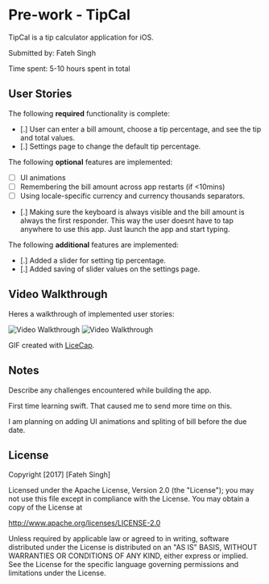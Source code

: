 # Pre-work - TipCal

TipCal is a tip calculator application for iOS.

Submitted by: Fateh Singh

Time spent: 5-10 hours spent in total

## User Stories

The following **required** functionality is complete:

* [.] User can enter a bill amount, choose a tip percentage, and see the tip and total values.
* [.] Settings page to change the default tip percentage.

The following **optional** features are implemented:
* [ ] UI animations
* [ ] Remembering the bill amount across app restarts (if <10mins)
* [ ] Using locale-specific currency and currency thousands separators.
* [.] Making sure the keyboard is always visible and the bill amount is always the first responder. This way the user doesnt have to tap anywhere to use this app. Just launch the app and start typing.

The following **additional** features are implemented:

- [.] Added a slider for setting tip percentage.
- [.] Added saving of slider values on the settings page.

## Video Walkthrough 

Heres a walkthrough of implemented user stories:

<img src='http://imgur.com/JyuDmfm' title='Video Walkthrough' width='' alt='Video Walkthrough' />
<img src='http://imgur.com/2X3NCun' title='Saving of default setings across app start' width='' alt='Video Walkthrough' />

GIF created with [LiceCap](http://www.cockos.com/licecap/).

## Notes

Describe any challenges encountered while building the app.

First time learning swift. That caused me to send more time on this. 

I am planning on adding UI animations and spliting of bill before the due date.

## License

Copyright [2017] [Fateh Singh]

Licensed under the Apache License, Version 2.0 (the "License");
you may not use this file except in compliance with the License.
You may obtain a copy of the License at

http://www.apache.org/licenses/LICENSE-2.0

Unless required by applicable law or agreed to in writing, software
distributed under the License is distributed on an "AS IS" BASIS,
WITHOUT WARRANTIES OR CONDITIONS OF ANY KIND, either express or implied.
See the License for the specific language governing permissions and
limitations under the License.
